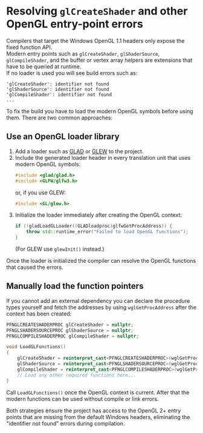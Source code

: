 # Resolving `glCreateShader` and other OpenGL entry-point errors

Compilers that target the Windows OpenGL 1.1 headers only expose the fixed function API.  
Modern entry points such as `glCreateShader`, `glShaderSource`, `glCompileShader`, and the buffer or vertex array helpers are extensions that have to be queried at runtime.  
If no loader is used you will see build errors such as:

```
'glCreateShader': identifier not found
'glShaderSource': identifier not found
'glCompileShader': identifier not found
...
```

To fix the build you have to load the modern OpenGL symbols before using them.  There are two common approaches:

## Use an OpenGL loader library

1. Add a loader such as [GLAD](https://glad.dav1d.de/) or [GLEW](http://glew.sourceforge.net/) to the project.
2. Include the generated loader header in every translation unit that uses modern OpenGL symbols:
   ```cpp
   #include <glad/glad.h>
   #include <GLFW/glfw3.h>
   ```
   or, if you use GLEW:
   ```cpp
   #include <GL/glew.h>
   ```
3. Initialize the loader immediately after creating the OpenGL context:
   ```cpp
   if (!gladLoadGLLoader((GLADloadproc)glfwGetProcAddress)) {
       throw std::runtime_error("Failed to load OpenGL functions");
   }
   ```
   (For GLEW use `glewInit()` instead.)

Once the loader is initialized the compiler can resolve the OpenGL functions that caused the errors.

## Manually load the function pointers

If you cannot add an external dependency you can declare the procedure types yourself and fetch the addresses by using `wglGetProcAddress` after the context has been created:

```cpp
PFNGLCREATESHADERPROC glCreateShader = nullptr;
PFNGLSHADERSOURCEPROC glShaderSource = nullptr;
PFNGLCOMPILESHADERPROC glCompileShader = nullptr;

void LoadGLFunctions()
{
    glCreateShader = reinterpret_cast<PFNGLCREATESHADERPROC>(wglGetProcAddress("glCreateShader"));
    glShaderSource = reinterpret_cast<PFNGLSHADERSOURCEPROC>(wglGetProcAddress("glShaderSource"));
    glCompileShader = reinterpret_cast<PFNGLCOMPILESHADERPROC>(wglGetProcAddress("glCompileShader"));
    // Load any other required functions here...
}
```

Call `LoadGLFunctions()` once the OpenGL context is current.  After that the modern functions can be used without compile or link errors.

Both strategies ensure the project has access to the OpenGL 2+ entry points that are missing from the default Windows headers, eliminating the "identifier not found" errors during compilation.
